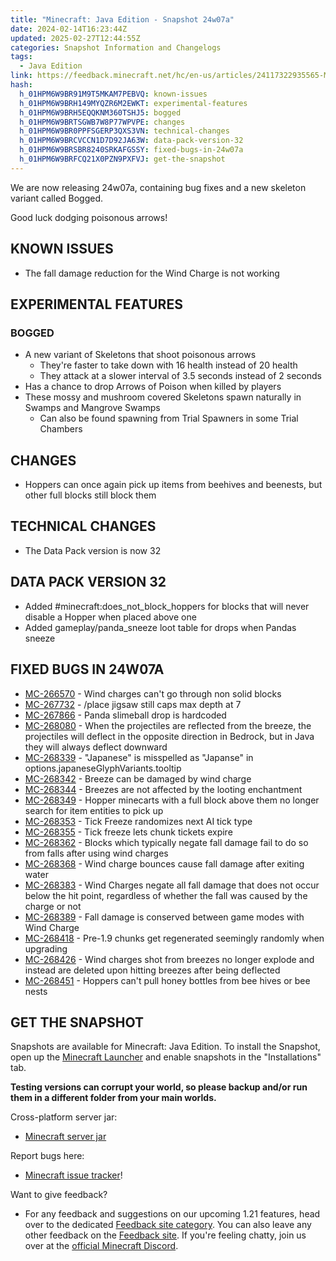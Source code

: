 ```yaml
---
title: "Minecraft: Java Edition - Snapshot 24w07a"
date: 2024-02-14T16:23:44Z
updated: 2025-02-27T12:44:55Z
categories: Snapshot Information and Changelogs
tags:
  - Java Edition
link: https://feedback.minecraft.net/hc/en-us/articles/24117322935565-Minecraft-Java-Edition-Snapshot-24w07a
hash:
  h_01HPM6W9BR91M9T5MKAM7PEBVQ: known-issues
  h_01HPM6W9BRH149MYQZR6M2EWKT: experimental-features
  h_01HPM6W9BRH5EQQKNM360TSHJ5: bogged
  h_01HPM6W9BRTSGWB7W8P77WPVPE: changes
  h_01HPM6W9BR0PPFSGERP3QXS3VN: technical-changes
  h_01HPM6W9BRCVCCN1D7D92JA63W: data-pack-version-32
  h_01HPM6W9BRSBR8240SRKAFGSSY: fixed-bugs-in-24w07a
  h_01HPM6W9BRFCQ21X0PZN9PXFVJ: get-the-snapshot
---
```


We are now releasing 24w07a, containing bug fixes and a new skeleton variant called Bogged.

Good luck dodging poisonous arrows!

## KNOWN ISSUES

- The fall damage reduction for the Wind Charge is not working

## EXPERIMENTAL FEATURES

### BOGGED

- A new variant of Skeletons that shoot poisonous arrows
  - They're faster to take down with 16 health instead of 20 health
  - They attack at a slower interval of 3.5 seconds instead of 2 seconds
- Has a chance to drop Arrows of Poison when killed by players
- These mossy and mushroom covered Skeletons spawn naturally in Swamps and Mangrove Swamps
  - Can also be found spawning from Trial Spawners in some Trial Chambers

## CHANGES

- Hoppers can once again pick up items from beehives and beenests, but other full blocks still block them

## TECHNICAL CHANGES

- The Data Pack version is now 32

## DATA PACK VERSION 32

- Added \#minecraft:does_not_block_hoppers for blocks that will never disable a Hopper when placed above one
- Added gameplay/panda_sneeze loot table for drops when Pandas sneeze

## FIXED BUGS IN 24W07A

- [MC-266570](https://bugs.mojang.com/browse/MC-266570) - Wind charges can't go through non solid blocks
- [MC-267732](https://bugs.mojang.com/browse/MC-267732) - /place jigsaw still caps max depth at 7
- [MC-267866](https://bugs.mojang.com/browse/MC-267866) - Panda slimeball drop is hardcoded
- [MC-268080](https://bugs.mojang.com/browse/MC-268080) - When the projectiles are reflected from the breeze, the projectiles will deflect in the opposite direction in Bedrock, but in Java they will always deflect downward
- [MC-268339](https://bugs.mojang.com/browse/MC-268339) - "Japanese" is misspelled as "Japanse" in options.japaneseGlyphVariants.tooltip
- [MC-268342](https://bugs.mojang.com/browse/MC-268342) - Breeze can be damaged by wind charge
- [MC-268344](https://bugs.mojang.com/browse/MC-268344) - Breezes are not affected by the looting enchantment
- [MC-268349](https://bugs.mojang.com/browse/MC-268349) - Hopper minecarts with a full block above them no longer search for item entities to pick up
- [MC-268353](https://bugs.mojang.com/browse/MC-268353) - Tick Freeze randomizes next AI tick type
- [MC-268355](https://bugs.mojang.com/browse/MC-268355) - Tick freeze lets chunk tickets expire
- [MC-268362](https://bugs.mojang.com/browse/MC-268362) - Blocks which typically negate fall damage fail to do so from falls after using wind charges
- [MC-268368](https://bugs.mojang.com/browse/MC-268368) - Wind charge bounces cause fall damage after exiting water
- [MC-268383](https://bugs.mojang.com/browse/MC-268383) - Wind Charges negate all fall damage that does not occur below the hit point, regardless of whether the fall was caused by the charge or not
- [MC-268389](https://bugs.mojang.com/browse/MC-268389) - Fall damage is conserved between game modes with Wind Charge
- [MC-268418](https://bugs.mojang.com/browse/MC-268418) - Pre-1.9 chunks get regenerated seemingly randomly when upgrading
- [MC-268426](https://bugs.mojang.com/browse/MC-268426) - Wind charges shot from breezes no longer explode and instead are deleted upon hitting breezes after being deflected
- [MC-268451](https://bugs.mojang.com/browse/MC-268451) - Hoppers can't pull honey bottles from bee hives or bee nests

## GET THE SNAPSHOT

Snapshots are available for Minecraft: Java Edition. To install the Snapshot, open up the [Minecraft Launcher](https://www.minecraft.net/download.html) and enable snapshots in the "Installations" tab.

**Testing versions can corrupt your world, so please backup and/or run them in a different folder from your main worlds.**

Cross-platform server jar:

- [Minecraft server jar](https://piston-data.mojang.com/v1/objects/94acd52e9b9392e21a06231bdc4f8f0cd6ccb2af/server.jar)

Report bugs here:

- [Minecraft issue tracker](https://bugs.mojang.com/projects/MC/summary)!

Want to give feedback?

- For any feedback and suggestions on our upcoming 1.21 features, head over to the dedicated [Feedback site category](https://aka.ms/Minecraft121Feedback). You can also leave any other feedback on the [Feedback site](https://feedback.minecraft.net/). If you're feeling chatty, join us over at the [official Minecraft Discord](https://discordapp.com/invite/minecraft).
